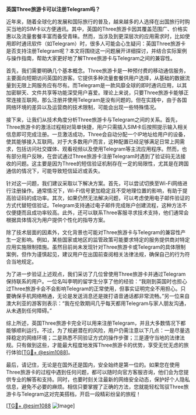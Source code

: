 **英国Three旅游卡可以注册Telegram吗？**

近年来，随着全球化的发展和国际旅行的普及，越来越多的人选择在出国旅行时购买当地的SIM卡以方便通讯。其中，英国的Three旅游卡因其覆盖范围广、价格实惠以及流量套餐丰富而备受青睐。然而，当涉及到更深层次的应用需求时，比如使用即时通讯软件（如Telegram）时，很多人可能会心生疑问：英国Three旅游卡是否支持注册Telegram呢？本文将围绕这一问题展开详细探讨，并结合实际案例与操作指南，帮助大家更好地了解Three旅游卡与Telegram之间的兼容性。

首先，我们需要明确几个基本概念。Three旅游卡是一种预付费的移动通信服务，主要面向短期访问英国的游客。它提供多种流量套餐供用户选择，从基础的数据流量到无限上网服务应有尽有。而Telegram是一款风靡全球的即时通讯应用，以其加密聊天、文件共享等功能深受用户喜爱。理论上来说，只要Three旅游卡能够正常连接互联网，那么注册并使用Telegram是没有问题的。但在实践中，由于各国网络环境的差异以及运营商的技术限制，可能会出现一些特殊情况。

接下来，让我们从技术角度分析Three旅游卡与Telegram之间的关系。首先，Three旅游卡的激活过程相对简单快捷，用户只需插入SIM卡后按照提示输入相关信息即可完成注册。一旦激活成功，Three会自动分配一个IP地址给用户的设备，使其能够接入互联网。对于大多数用户而言，这种配置已经足够满足日常上网需求，包括访问社交媒体、观看视频以及使用Telegram等主流应用程序。然而，也有部分用户反映，在尝试通过Three旅游卡注册Telegram时遇到了验证码无法接收的问题。这主要是因为Three的短信验证机制存在一定的局限性，尤其是在跨国通信的情况下，可能导致短信延迟或丢失。

针对这一问题，我们建议采取以下解决方案。首先，可以尝试切换至Wi-Fi网络进行注册操作。通常情况下，Wi-Fi信号更加稳定且不受地理位置的影响，有助于提高验证码的成功率。其次，如果仍然无法解决问题，可以考虑使用电子邮件验证的方式代替短信验证。Telegram支持通过电子邮件完成账户创建流程，这种方法不仅便捷而且成功率较高。此外，还可以联系Three客服寻求技术支持，他们通常会根据具体情况为用户提供个性化的指导方案。

除了技术层面的因素外，文化背景也可能对Three旅游卡与Telegram的兼容性产生一定影响。例如，某些国家或地区的监管政策可能要求特定的服务提供商对特定应用实施限制措施。虽然目前尚未发现针对Three旅游卡或Telegram的具体限制案例，但作为谨慎起见，建议用户在出国前查阅相关法律法规，确保自己的行为符合当地规定。

为了进一步验证上述观点，我们采访了几位曾使用Three旅游卡并通过Telegram保持联系的用户。一位名叫李明的留学生分享了他的经验：“我刚到英国时也担心过Three旅游卡会不会影响Telegram的正常使用，但事实证明完全不用担心。只要确保手机网络畅通，无论是发送消息还是拨打语音通话都非常流畅。”另一位来自澳大利亚的游客则表示：“我在伦敦期间几乎每天都用Telegram与家人朋友沟通，从未遇到任何障碍。”

综上所述，英国Three旅游卡完全可以用来注册Telegram，并且大多数情况下都能够顺利运行。不过，为了规避潜在的风险，用户仍需注意以下几点：一是尽量选择稳定的网络环境；二是熟悉不同验证方式的操作步骤；三是遵守当地的法律法规。只有做到这些，才能最大程度地发挥Three旅游卡的优势，享受无忧无虑的旅行体验[[TG💪+ @esim1088](https://t.me/s/esim1088)]。

最后，请记住，无论是在国外还是国内，安全始终是第一位的。如果您在使用Three旅游卡的过程中遇到任何问题，都可以随时向官方客服咨询，他们会为您提供专业的解答和支持。同时，也要时刻关注最新的网络安全动态，保护好个人隐私信息，避免不必要的麻烦。相信只要掌握了正确的方法，您就能轻松驾驭Three旅游卡与Telegram这对完美搭档，开启一段精彩纷呈的旅程！

[[TG💪+ @esim1088](https://t.me/s/esim1088) ![Image](https://i.postimg.cc/4NQfJmqS/Snipaste-2025-05-13-00-14-12.png)]